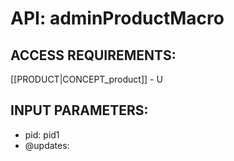 # API: adminProductMacro


## ACCESS REQUIREMENTS: ##
[[PRODUCT|CONCEPT_product]] - U




## INPUT PARAMETERS: ##
  * pid: pid1
  * @updates: 
